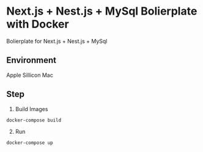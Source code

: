 # Next.js + Nest.js + MySql Bolierplate with Docker

Bolierplate for Next.js + Nest.js + MySql

## Environment

Apple Sillicon Mac

## Step

1. Build Images

```
docker-compose build
```

2. Run

```
docker-compose up
```
